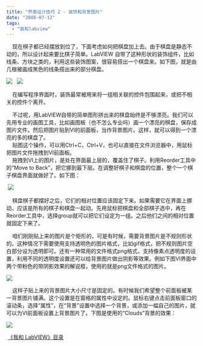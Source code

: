 ```yaml
---
title: "界面设计技巧 2 - 装饰和背景图片"
date: "2008-07-12"
tags: 
  - "我和labview"
---
```


    现在棋子都已经摆放到位了，下面考虑如何把棋盘加上去。由于棋盘是静态不动的，所以设计起来要比棋子简单。LabVIEW 自带了这种形状的装饰组件，比如线条、方块之类的，利用这些装饰图案，很容易搭出一个棋盘来。如下图，就是由几根被画成黑色的线条搭出来的部分棋盘。

[![](http://byfiles.storage.msn.com/y1pNIC4p0_aO_pQIY1j3sRkDX22RS-PtoyO9sWp4TZyun1zjsbP47ilcmfqQxec8o6T?PARTNER=WRITER)](http://byfiles.storage.msn.com/y1ppkUx29OTMBm329BRM0aWyZP-of5ae_1MF4bpOyza8WbsdDkLWj60IbGTtmfEHKhB?PARTNER=WRITER)   [![](http://byfiles.storage.msn.com/y1pos8gBw0I3VWChbnMRCJ3TvnTOYmhOFXM85fOj0jc1lkriz-EQORds7jZB-NEoKa7?PARTNER=WRITER)](http://byfiles.storage.msn.com/y1pZLY2K6QN3YXP1-0Y0ioCURHNReskXEZzau540JDbjreQtm26l5PLNNfa1nffVRGT?PARTNER=WRITER)

    在编写程序界面时，装饰最常被用来将一组相关联的控件包围起来，或把不相关的控件个离开。

    不过呢，用LabVIEW自带的简单图形拼出来的棋盘始终是不够漂亮。我们可以先用专业的画图工具，比如画图板（也不怎么专业吗）画一个漂亮的棋盘，保存成图片文件。然后把图片贴到VI的前面板，当作背景图片。这样，就可以得到一个漂亮的多的棋盘了。  
    贴图这个操作，可以用Ctrl+C，Ctrl+V，也可以直接在文件浏览器中，用鼠标把图片文件拖拽到VI前面板。  
    拖拽到VI上的图片，是处在界面最上层的，覆盖住了棋子。利用Reorder工具中的“Move to Back”，把它挪到最下层。在调整好棋子和棋盘的位置，整个一个棋子棋盘界面就做好了。如下图：

 [![](http://byfiles.storage.msn.com/y1p1fkATlNw6rNhBv236qNaFrUOxITfiEf33XHiY78w0Fv7UbYA7HVnkL-8s45n3x53?PARTNER=WRITER)](http://byfiles.storage.msn.com/y1pjwUon7G0AnTB-ijaL33PNL6cCI7V0CjXwFzEwMkQ4xKr9Q0GRYBT8vjjlJ5QFX9b?PARTNER=WRITER)

    棋盘棋子都摆好之后，它们的相对位置应该固定下来。如果需要它在界面上挪动，应该是所有的棋子和棋盘一起动。先用鼠标把棋盘和全部棋子选中，再在Reorder工具中，选择group就可以把它们设定为一组。之后他们之间的相对位置就固定下来了。

    咱们刚刚贴上来的图片是个矩形的，可是有时候，需要背景图片是不规则形状的。这种情况下需要使用支持透明色的图片格式，比如gif格式，把不规则图片空白部分设为透明即可。还有一种常用的文件格式png格式，支持像素点透明度的设置，利用不同的透明度设置还可以给背景图片做出阴影等效果。例如下图VI界面中两个带粉色的带阴影效果的解说框，使用的就是png文件格式的图片。

[![](http://byfiles.storage.msn.com/y1p_dQ_aoS-xPocszmwlqkMGvc0c6789suG5tqLpOv8QL_clQtxdmPXPuv-s7mev1wz?PARTNER=WRITER)](http://byfiles.storage.msn.com/y1pbbeESswAuTJ1Y9NpviBxzCGGpBwB4SWhr1E1bC6D3TNv3TJdWTDBk3fcf8WL-9oM?PARTNER=WRITER)

    这样子贴上来的背景图片大小尺寸是固定的。有时候我们希望整个前面板被某一背景图片铺满。这个设置是在窗格的属性中设定的。鼠标右键点击前面板窗口的滚动条，选择“属性”，在“背景”设置中选择一个背景，或添加一幅自己的图片，就可以为VI前面板设置上背景图片了。下图是使用的“Clouds”背景的效果：

[![](http://byfiles.storage.msn.com/y1pX7Ua2jBlWgkQAdH-uMJ2-r-ZNRRWO4fI01irg1Bg57VQoqdzLuCEeIdRi0_q8nBB?PARTNER=WRITER)](http://byfiles.storage.msn.com/y1pEHhWeGZc2AbA_i9LIgasPAJs_gySDI0nx9_Ury1oB4PzRNdiaKB9hEDEPuVh0MXT?PARTNER=WRITER)

 [《我和 LabVIEW》目录](http://ruanqizhen.spaces.live.com/mmm2008-05-17_13.22/mmm2007-10-25_18.59/mmm2007-07-26_17.23/mmm2007-07-26_17.23/mmm2007-07-26_17.23/Blog/cns!1pU-rgQVTuuWM1TX8W8PfmDA!1073.entry)
